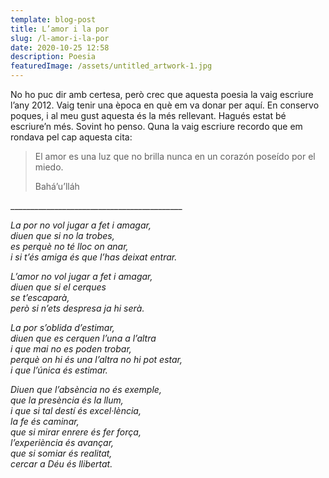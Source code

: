 ```yaml
---
template: blog-post
title: L’amor i la por
slug: /l-amor-i-la-por
date: 2020-10-25 12:58
description: Poesia
featuredImage: /assets/untitled_artwork-1.jpg
---
```

No ho puc dir amb certesa, però crec que aquesta poesia la vaig escriure l’any 2012. Vaig tenir una època en què em va donar per aquí. En conservo poques, i al meu gust aquesta és la més rellevant. Hagués estat bé escriure’n més. Sovint ho penso. Quna la vaig escriure recordo que em rondava pel cap aquesta cita: 

> El amor es una luz que no brilla nunca en un corazón poseído por el miedo.
>
> Bahá’u’lláh

\_\_\_\_\_\_\_\_\_\_\_\_\_\_\_\_\_\_\_\_\_\_\_\_\_\_\_\_\_\_\_\_\_\_\_\_\_\_\_\_\_\__

*La por no vol jugar a fet i amagar,\
diuen que si no la trobes,\
es perquè no té lloc on anar,\
i si t’és amiga és que l’has deixat entrar.*

*L’amor no vol jugar a fet i amagar,\
diuen que si el cerques\
se t’escaparà,\
però si n’ets despresa ja hi serà.*

*La por s’oblida d’estimar,\
diuen que es cerquen l’una a l’altra\
i que mai no es poden trobar,\
perquè on hi és una l’altra no hi pot estar,\
i que l’única és estimar.*

*Diuen que l’absència no és exemple,\
que la presència és la llum,\
i que si tal destí és excel·lència,\
la fe és caminar,\
que si mirar enrere és fer força,\
l’experiència és avançar,\
que si somiar és realitat,\
cercar a Déu és llibertat.*